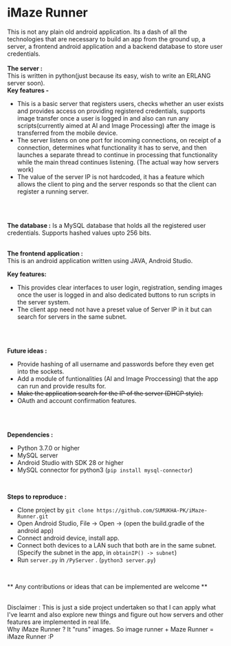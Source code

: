 # iMaze Runner

This is not any plain old android application. Its a dash of all the technologies that are necessary to build an app from the ground up, a server, a frontend android application and a backend database to store user credentials.
<br>
<br>
**The server :** 
<br>
This is written in python(just because its easy, wish to write an ERLANG server soon). 
<br>
**Key features -**
*  This is a basic server that registers users, checks whether an user exists and provides access on providing registered credentials, supports image transfer once a user is logged in and also can run any scripts(currently aimed at AI and Image Processing) after the image is transferred from the mobile device.
* The server listens on one port for incoming connections, on receipt of a connection, determines what functionality it has to serve, and then launches a separate thread to continue in processing that functionality while the main thread continues listening. (The actual way how servers work) 
* The value of the server IP is not hardcoded, it has a feature which allows the client to ping and the server responds so that the client can register a running server.
<br>
<br>

**The database :** Is a MySQL database that holds all the registered user credentials. Supports hashed values upto 256 bits. 
<br>
<br>

**The frontend application :** 
<br>
This is an android application written using JAVA, Android Studio.
<br>  

**Key features:**
* This provides clear interfaces to user login, registration, sending images once the user is logged in and also dedicated buttons to run scripts in the server system.
* The client app need not have a preset value of Server IP in it but can search for servers in the same subnet. 
<br>
<br>

**Future ideas :** <br>
* Provide hashing of all username and passwords before they even get into the sockets.
* Add a module of funtionalities (AI and Image Proccessing) that the app can run and provide results for.
* ~~Make the application search for the IP of the server (DHCP style).~~
* OAuth and account confirmation features.
<br>
<br>

**Dependencies :**<br>
* Python 3.7.0 or higher
* MySQL server
* Android Studio with SDK 28 or higher
* MySQL connector for python3 (```pip install mysql-connector```)
<br>

**Steps to reproduce :**<br>
* Clone project by ```git clone https://github.com/SUMUKHA-PK/iMaze-Runner.git```
* Open Android Studio, File -> Open -> (open the build.gradle of the android app)
* Connect android device, install app.
* Connect both devices to a LAN such that both are in the same subnet. (Specify the subnet in the app, in ```obtainIP() -> subnet```)
* Run ```server.py``` in ```/PyServer``` . (```python3 server.py```)
<br>

** Any contributions or ideas that can be implemented are welcome **
<br>
<br>

Disclaimer : This is just a side project undertaken so that I can apply what I've learnt and also explore new things and figure out how servers and other features are implemented in real life.
<br>
Why iMaze Runner ? It "runs" images. So image runner + Maze Runner = iMaze Runner :P
